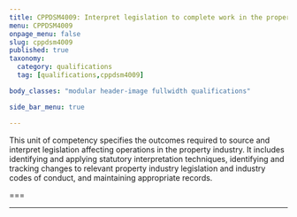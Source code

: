 ```yaml
---
title: CPPDSM4009: Interpret legislation to complete work in the property industry
menu: CPPDSM4009
onpage_menu: false
slug: cppdsm4009
published: true
taxonomy:
  category: qualifications
  tag: [qualifications,cppdsm4009]

body_classes: "modular header-image fullwidth qualifications"

side_bar_menu: true

---
```


This unit of competency specifies the outcomes required to source and interpret legislation affecting operations in the property industry. It includes identifying and applying statutory interpretation techniques, identifying and tracking changes to relevant property industry legislation and industry codes of conduct, and maintaining appropriate records.

===

---
